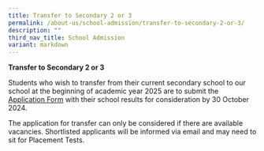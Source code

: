 ```yaml
---
title: Transfer to Secondary 2 or 3
permalink: /about-us/school-admission/transfer-to-secondary-2-or-3/
description: ""
third_nav_title: School Admission
variant: markdown
---
```

**Transfer to Secondary 2 or 3**

Students who wish to transfer from their current secondary school to our school at the beginning of academic year 2025 are to submit the [Application Form](/files/Application_Form_for_Transfer_to_PLMGS_Sec__Sec_2_or_3_School_Website_GQ_8_Oct_2024.pdf) with their school results for consideration by 30 October 2024.

The application for transfer can only be considered if there are available vacancies. Shortlisted applicants will be informed via email and may need to sit for Placement Tests.